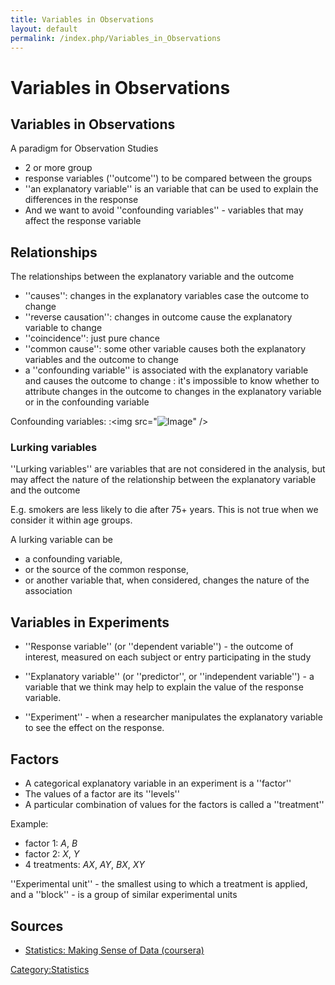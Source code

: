 ```yaml
---
title: Variables in Observations
layout: default
permalink: /index.php/Variables_in_Observations
---
```


# Variables in Observations

## Variables in Observations
A paradigm for Observation Studies
- 2 or more group
- response variables (''outcome'') to be compared between the groups
- ''an explanatory variable'' is an variable that can be used to explain the differences in the response 
- And we want to avoid ''confounding variables'' - variables that may affect the response variable


## Relationships
The relationships between the explanatory variable and the outcome
- ''causes'': changes in the explanatory variables case the outcome to change 
- ''reverse causation'': changes in outcome cause the explanatory variable to change
- ''coincidence'': just pure chance
- ''common cause'': some other variable causes both the explanatory variables and the outcome to change
- a ''confounding variable'' is associated with the explanatory variable and causes the outcome to change
: it's impossible to know whether to attribute changes in the outcome to changes in the explanatory variable or in the confounding variable


Confounding variables:
:<img src="<img src="https://raw.githubusercontent.com/alexeygrigorev/wiki-figures/master/legacy/experiment-confounders.png" alt="Image">" />


### Lurking variables
''Lurking variables'' are variables that are not considered in the analysis, but may affect the nature of the relationship between the explanatory variable and the outcome

E.g. smokers are less likely to die after 75+ years. This is not true when we consider it within age groups.

A lurking variable can be 
- a confounding variable, 
- or the source of the common response, 
- or another variable that, when considered, changes the nature of the association 


## Variables in Experiments
- ''Response variable'' (or ''dependent variable'') - the outcome of interest, measured on each subject or entry participating in the study
- ''Explanatory variable'' (or ''predictor'', or ''independent variable'') - a variable that we think may help to explain the value of the response variable.


- ''Experiment'' - when a researcher manipulates the explanatory variable to see the effect on the response. 


## Factors
- A categorical explanatory variable in an experiment is a ''factor''
- The values of a factor are its ''levels'' 
- A particular combination of values for the factors is called a ''treatment''

Example: 
- factor 1: $A$, $B$
- factor 2: $X$, $Y$
- 4 treatments: $A X$, $A Y$, $B X$, $X Y$

''Experimental unit'' - the smallest using to which a treatment is applied, and a ''block'' - is a group of similar experimental units


## Sources
- [Statistics: Making Sense of Data (coursera)](Statistics__Making_Sense_of_Data_(coursera))


[Category:Statistics](Category_Statistics)